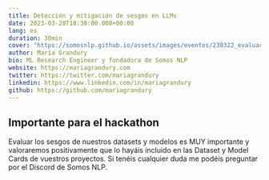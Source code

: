 ```yaml
---
title: Detección y mitigación de sesgos en LLMs
date: 2023-03-28T18:30:00.000+00:00
lang: es
duration: 30min
cover: "https://somosnlp.github.io/assets/images/eventos/230322_evaluacion_de_sesgos.jpg"
author: María Grandury
bio: ML Research Engineer y fundadora de Somos NLP
website: https://mariagrandury.com
twitter: https://twitter.com/mariagrandury
linkedin: https://www.linkedin.com/in/mariagrandury
github: https://github.com/mariagrandury
---
```


<EventSummary
    description="Hoy descubriremos diversas técnicas y herramientas open-source integradas en el ecosistema de Hugging Face que podéis utilizar para evaluar y mitigar sesgos tanto en datasets como en modelos de PLN. También hay un mini paréntesis sobre la evaluación de la huella de carbono del entrenamiento de modelos."
    poster="https://somosnlp.github.io/assets/images/eventos/230328_evaluacion_de_sesgos.jpg"
    video="https://www.youtube.com/embed/Ng2Yb7qrfY4"
    name=""
    website=""
    twitter=""
    linkedin=""
    github=""
    bio="María Grandury es una ingeniera e investigadora de Machine Learning especializada en las áreas del PLN y la fiabilidad de la IA. Es matemática y física y actualmente trabaja en neurocat, una startup con sede en Berlín, donde desarrolla métodos de explicabilidad (XAI) y ataques adversarios para evaluar la seguridad de modelos de ML. Además, es la fundadora de Somos NLP, una comunidad internacional cuya misión es democratizar y acelerar el avance del NLP en español. Es Hugging Face Fellow y forma parte de varios proyectos de investigación de PLN internacionales, además de colaborar activamente con diversas iniciativas de mujeres en IA."
/>

## Importante para el hackathon

Evaluar los sesgos de nuestros datasets y modelos es MUY importante y valoraremos positivamente que lo hayáis incluido en las Dataset y Model Cards de vuestros proyectos. Si tenéis cualquier duda me podéis preguntar por el Discord de Somos NLP.
